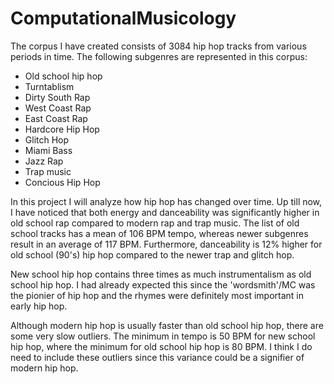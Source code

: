 # ComputationalMusicology

The corpus I have created consists of 3084 hip hop tracks from various periods in time. The following subgenres are represented in this corpus:
- Old school hip hop
- Turntablism
- Dirty South Rap
- West Coast Rap
- East Coast Rap
- Hardcore Hip Hop
- Glitch Hop
- Miami Bass
- Jazz Rap
- Trap music
- Concious Hip Hop

In this project I will analyze how hip hop has changed over time. Up till now, I have noticed that both energy and danceability was significantly higher in old school rap compared to modern rap and trap music. The list of old school tracks has a mean of 106 BPM tempo, whereas newer subgenres result in an average of 117 BPM. Furthermore, danceability is 12% higher for old school (90's) hip hop compared to the newer trap and glitch hop. 

New school hip hop contains three times as much instrumentalism as old school hip hop. I had already expected this since the 'wordsmith'/MC was the pionier of hip hop and the rhymes were definitely most important in early hip hop. 

Although modern hip hop is usually faster than old school hip hop, there are some very slow outliers. The minimum in tempo is 50 BPM for new school hip hop, where the minimum for old school hip hop is 80 BPM. I think I do need to include these outliers since this variance could be a signifier of modern hip hop.
